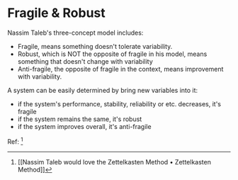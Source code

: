 # Fragile & Robust

Nassim Taleb's three-concept model includes:

* Fragile, means something doesn't tolerate variability.
* Robust, which is NOT the opposite of fragile in his model, means something that doesn't change with variability
* Anti-fragile, the opposite of fragile in the context, means improvement with variability.

A system can be easily determined by bring new variables into it:

* if the system's performance, stability, reliability or etc. decreases, it's fragile
* if the system remains the same, it's robust
* if the system improves overall, it's anti-fragile


Ref: [^8CA592F2F253]



[^8CA592F2F253]: [[Nassim Taleb would love the Zettelkasten Method • Zettelkasten Method]]